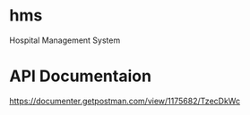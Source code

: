 # hms
Hospital Management System

# API Documentaion
https://documenter.getpostman.com/view/1175682/TzecDkWc
